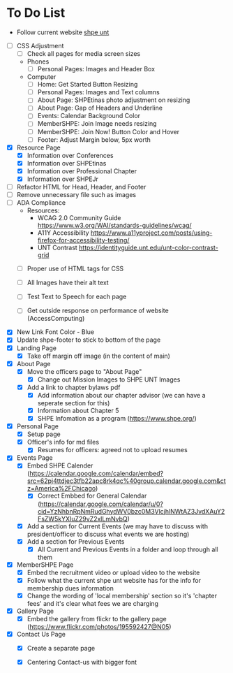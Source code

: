 # To Do List
- Follow current website [shpe unt](https://www.shpeunt.com/)

- [ ] CSS Adjustment
    - [ ] Check all pages for media screen sizes
    - Phones
        - [ ] Personal Pages: Images and Header Box
    - Computer
        - [ ] Home: Get Started Button Resizing
        - [ ] Personal Pages: Images and Text columns
        - [ ] About Page: SHPEtinas photo adjustment on resizing
        - [ ] About Page: Gap of Headers and Underline
        - [ ] Events: Calendar Background Color
        - [ ] MemberSHPE: Join Image needs resizing
        - [ ] MemberSHPE: Join Now! Button Color and Hover
        - [ ] Footer: Adjust Margin below, 5px worth
- [x] Resource Page
  - [x] Information over Conferences
  - [x] Information over SHPEtinas
  - [x] Information over Professional Chapter
  - [x] Information over SHPEJr
- [ ] Refactor HTML for Head, Header, and Footer
- [ ] Remove unnecessary file such as images
- [ ] ADA Compliance 
    - Resources: 
        - WCAG 2.0 Community Guide https://www.w3.org/WAI/standards-guidelines/wcag/
        - A11Y Accessibility https://www.a11yproject.com/posts/using-firefox-for-accessibility-testing/
        - UNT Contrast https://identityguide.unt.edu/unt-color-contrast-grid
    - [ ] Proper use of HTML tags for CSS
    - [ ] All Images have their alt text
    - [ ] Test Text to Speech for each page
    - [ ] Get outside response on performance of website (AccessComputing)


- [x] New Link Font Color - Blue 
- [x] Update shpe-footer to stick to bottom of the page
- [x] Landing Page
  - [x] Take off margin off image (in the content of main)
- [x] About Page
  - [x] Move the officers page to "About Page" 
    - [x] Change out Mission Images to SHPE UNT Images
  - [x] Add a link to chapter bylaws pdf
    - [x] Add information about our chapter advisor (we can have a seperate section for this)
    - [x] Information about Chapter 5
    - [x] SHPE Infomation as a program (https://www.shpe.org/)
- [x] Personal Page
  - [x] Setup page
  - [x] Officer's info for md files
    - [x] Resumes for officers: agreed not to upload resumes
- [x] Events Page
  - [x] Embed SHPE Calender (https://calendar.google.com/calendar/embed?src=62pj4ttdjec3tfb22apc8rk4qc%40group.calendar.google.com&ctz=America%2FChicago)
    - [x] Correct Embbed for General Calendar (https://calendar.google.com/calendar/u/0?cid=YzNhbnRpNmRudGhydWV0bzc0M3VlcjhlNWtAZ3JvdXAuY2FsZW5kYXIuZ29vZ2xlLmNvbQ)
  - [x] Add a section for Current Events (we may have to discuss with president/officer to discuss what events we are hosting)
  - [x] Add a section for Previous Events
    - [x] All Current and Previous Events in a folder and loop through all them
- [x] MemberSHPE Page
  - [x] Embed the recruitment video or upload video to the website
  - [x] Follow what the current shpe unt website has for the info for membership dues information
  - [x] Change the wording of 'local membership' section so it's 'chapter fees' and it's clear what fees we are charging
- [x] Gallery Page
  - [x] Embed the gallery from flickr to the gallery page (https://www.flickr.com/photos/195592427@N05)
- [x] Contact Us Page
    - [x] Create a separate page
    - [x] Centering Contact-us with bigger font


